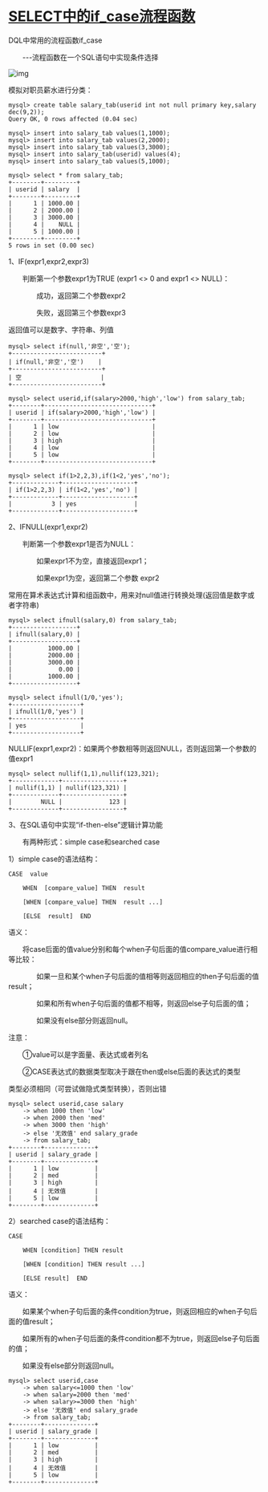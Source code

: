# [SELECT中的if_case流程函数](https://www.cnblogs.com/geaozhang/p/6743722.html)

DQL中常用的流程函数if_case

　　---流程函数在一个SQL语句中实现条件选择

![img](https://images2015.cnblogs.com/blog/1113510/201704/1113510-20170421145156618-1994222761.png)

 

模拟对职员薪水进行分类：

```
mysql> create table salary_tab(userid int not null primary key,salary dec(9,2));
Query OK, 0 rows affected (0.04 sec)

mysql> insert into salary_tab values(1,1000);
mysql> insert into salary_tab values(2,2000);
mysql> insert into salary_tab values(3,3000);
mysql> insert into salary_tab(userid) values(4);
mysql> insert into salary_tab values(5,1000);

mysql> select * from salary_tab;
+--------+---------+
| userid | salary  |
+--------+---------+
|      1 | 1000.00 |
|      2 | 2000.00 |
|      3 | 3000.00 |
|      4 |    NULL |
|      5 | 1000.00 |
+--------+---------+
5 rows in set (0.00 sec)
```

 

1、IF(expr1,expr2,expr3)

　　判断第一个参数expr1为TRUE (expr1 <> 0 and expr1 <> NULL)：

　　　　成功，返回第二个参数expr2

　　　　失败，返回第三个参数expr3

返回值可以是数字、字符串、列值

```
mysql> select if(null,'非空','空');
+-------------------------+
| if(null,'非空','空')    |
+-------------------------+
| 空                      |
+-------------------------+

mysql> select userid,if(salary>2000,'high','low') from salary_tab;
+--------+------------------------------+
| userid | if(salary>2000,'high','low') |
+--------+------------------------------+
|      1 | low                          |
|      2 | low                          |
|      3 | high                         |
|      4 | low                          |
|      5 | low                          |
+--------+------------------------------+

mysql> select if(1>2,2,3),if(1<2,'yes','no');
+-------------+--------------------+
| if(1>2,2,3) | if(1<2,'yes','no') |
+-------------+--------------------+
|           3 | yes                |
+-------------+--------------------+
```

 

 

2、IFNULL(expr1,expr2)

　　判断第一个参数expr1是否为NULL：

　　　　如果expr1不为空，直接返回expr1；

　　　　如果expr1为空，返回第二个参数 expr2   

常用在算术表达式计算和组函数中，用来对null值进行转换处理(返回值是数字或者字符串)

```
mysql> select ifnull(salary,0) from salary_tab;
+------------------+
| ifnull(salary,0) |
+------------------+
|          1000.00 |
|          2000.00 |
|          3000.00 |
|             0.00 |
|          1000.00 |
+------------------+

mysql> select ifnull(1/0,'yes');
+-------------------+
| ifnull(1/0,'yes') |
+-------------------+
| yes               |
+-------------------+
```

 

NULLIF(expr1,expr2)：如果两个参数相等则返回NULL，否则返回第一个参数的值expr1

```
mysql> select nullif(1,1),nullif(123,321);
+-------------+-----------------+
| nullif(1,1) | nullif(123,321) |
+-------------+-----------------+
|        NULL |             123 |
+-------------+-----------------+
```

 

 

3、在SQL语句中实现“if-then-else”逻辑计算功能

　　有两种形式：simple case和searched case

1）simple case的语法结构：

```
CASE  value

    WHEN  [compare_value] THEN  result

    [WHEN [compare_value] THEN  result ...] 

    [ELSE  result]  END
```

语义：

　　将case后面的值value分别和每个when子句后面的值compare_value进行相等比较：

　　　　如果一旦和某个when子句后面的值相等则返回相应的then子句后面的值result；

　　　　如果和所有when子句后面的值都不相等，则返回else子句后面的值；

　　　　如果没有else部分则返回null。

注意：

　　①value可以是字面量、表达式或者列名

　　②CASE表达式的数据类型取决于跟在then或else后面的表达式的类型

类型必须相同（可尝试做隐式类型转换），否则出错

```
mysql> select userid,case salary                                             
    -> when 1000 then 'low'
    -> when 2000 then 'med'
    -> when 3000 then 'high'
    -> else '无效值' end salary_grade
    -> from salary_tab;
+--------+--------------+
| userid | salary_grade |
+--------+--------------+
|      1 | low          |
|      2 | med          |
|      3 | high         |
|      4 | 无效值        |
|      5 | low          |
+--------+--------------+
```

 

2）searched  case的语法结构：

```
CASE

    WHEN [condition] THEN result

    [WHEN [condition] THEN result ...]

    [ELSE result]  END
```

语义：

　　如果某个when子句后面的条件condition为true，则返回相应的when子句后面的值result；

　　如果所有的when子句后面的条件condition都不为true，则返回else子句后面的值；

　　如果没有else部分则返回null。

```
mysql> select userid,case
    -> when salary<=1000 then 'low'
    -> when salary=2000 then 'med'
    -> when salary>=3000 then 'high'
    -> else '无效值' end salary_grade
    -> from salary_tab;
+--------+--------------+
| userid | salary_grade |
+--------+--------------+
|      1 | low          |
|      2 | med          |
|      3 | high         |
|      4 | 无效值        |
|      5 | low          |
+--------+--------------+
```
